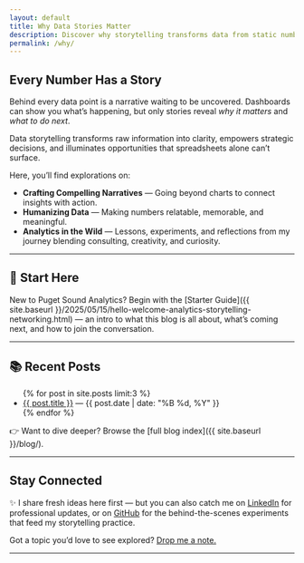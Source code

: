 ```yaml
---
layout: default
title: Why Data Stories Matter
description: Discover why storytelling transforms data from static numbers into narratives that drive clarity and confident decisions.
permalink: /why/
---
```


## Every Number Has a Story

Behind every data point is a narrative waiting to be uncovered. Dashboards can show you what’s happening, but only stories reveal *why it matters* and *what to do next*.  

Data storytelling transforms raw information into clarity, empowers strategic decisions, and illuminates opportunities that spreadsheets alone can’t surface.  

Here, you’ll find explorations on:  
- **Crafting Compelling Narratives** — Going beyond charts to connect insights with action.  
- **Humanizing Data** — Making numbers relatable, memorable, and meaningful.  
- **Analytics in the Wild** — Lessons, experiments, and reflections from my journey blending consulting, creativity, and curiosity.  

---

## 📌 Start Here  
New to Puget Sound Analytics? Begin with the [Starter Guide]({{ site.baseurl }}/2025/05/15/hello-welcome-analytics-storytelling-networking.html) — an intro to what this blog is all about, what’s coming next, and how to join the conversation.  

---

## 📚 Recent Posts
<ul>
  {% for post in site.posts limit:3 %}
    <li><a href="{{ post.url }}">{{ post.title }}</a> — {{ post.date | date: "%B %d, %Y" }}</li>
  {% endfor %}
</ul>

👉 Want to dive deeper? Browse the [full blog index]({{ site.baseurl }}/blog/).  

---

## Stay Connected  

✨ I share fresh ideas here first — but you can also catch me on [LinkedIn](https://www.linkedin.com/in/jennchin/) for professional updates, or on [GitHub](https://github.com/SheHasMoxie) for the behind-the-scenes experiments that feed my storytelling practice.  

Got a topic you’d love to see explored? [Drop me a note.](mailto:jchin+blogideas@pugetsoundanalytics.com)  

---
